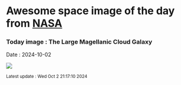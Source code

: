 
# Awesome space image of the day from [NASA](https://api.nasa.gov/)

### Today image : The Large Magellanic Cloud Galaxy
Date : 2024-10-02

![](https://apod.nasa.gov/apod/image/2410/LMC_Nowak_1080.jpg)

<small>Latest update : Wed Oct  2 21:17:10 2024</small>
        